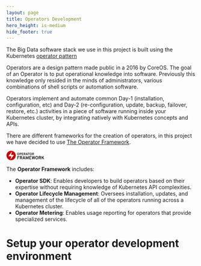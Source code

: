 ```yaml
---
layout: page
title: Operators Development
hero_height: is-medium
hide_footer: true
---
```


The Big Data software stack we use in this project is built using the 
Kubernetes [operator pattern](https://kubernetes.io/docs/concepts/extend-kubernetes/operator/)

Operators are a design pattern made public in a 2016 by CoreOS. The goal 
of an Operator is to put operational knowledge into software. Previously this 
knowledge only resided in the minds of administrators, various combinations 
of shell scripts or automation software.

Operators implement and automate common Day-1 (installation, configuration, etc) 
and Day-2 (re-configuration, update, backup, failover, restore, etc.) activities 
in a piece of software running inside your Kubernetes cluster, by integrating 
natively with Kubernetes concepts and APIs. 

There are different frameworks for the creation of operators, in this project we 
have decided to use [The Operator Framework](https://operatorframework.io/). 


<img align="center" width="20%" src="../images/operator-framework.png">

The **Operator Framework** includes:

* **Operator SDK**: Enables developers to build operators based on their expertise 
  without requiring knowledge of Kubernetes API complexities.
* **Operator Lifecycle Management**: Oversees installation, updates, and management 
  of the lifecycle of all of the operators running across a Kubernetes cluster.
* **Operator Metering**: Enables usage reporting for operators that provide 
  specialized services.

# Setup your operator development environment

